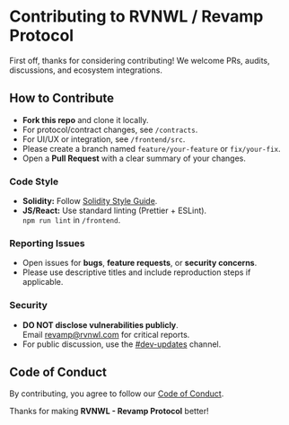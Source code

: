 # Contributing to RVNWL / Revamp Protocol

First off, thanks for considering contributing! We welcome PRs, audits, discussions, and ecosystem integrations.

## How to Contribute

- **Fork this repo** and clone it locally.
- For protocol/contract changes, see `/contracts`.
- For UI/UX or integration, see `/frontend/src`.
- Please create a branch named `feature/your-feature` or `fix/your-fix`.
- Open a **Pull Request** with a clear summary of your changes.

### Code Style

- **Solidity:** Follow [Solidity Style Guide](https://docs.soliditylang.org/en/latest/style-guide.html).
- **JS/React:** Use standard linting (Prettier + ESLint).  
  `npm run lint` in `/frontend`.

### Reporting Issues

- Open issues for **bugs**, **feature requests**, or **security concerns**.
- Please use descriptive titles and include reproduction steps if applicable.

### Security

- **DO NOT disclose vulnerabilities publicly**.  
  Email [revamp@rvnwl.com](mailto:revamp@rvnwl.com) for critical reports.
- For public discussion, use the [#dev-updates](https://discord.gg/fN4dCkBg) channel.

## Code of Conduct

By contributing, you agree to follow our [Code of Conduct](CODE_OF_CONDUCT.md).

Thanks for making **RVNWL - Revamp Protocol** better!

